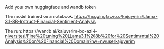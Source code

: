 Add your own huggingface and wandb token

The model trained on a notebook:
https://huggingface.co/kajuyerim/Llama-3.1-8B-Instruct-Financial-Sentiment-Analysis

The run:
https://wandb.ai/kajuyerim-bo-azi-i-niversitesi/Fine%20tuning%20LLama3.1%208b%20for%20Sentimental%20Analysis%20on%20Financial%20Domain?nw=nwuserkajuyerim
